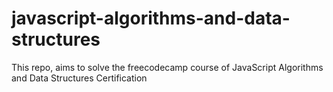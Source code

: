 # javascript-algorithms-and-data-structures
 This repo, aims to solve the freecodecamp course of JavaScript Algorithms and Data Structures Certification
